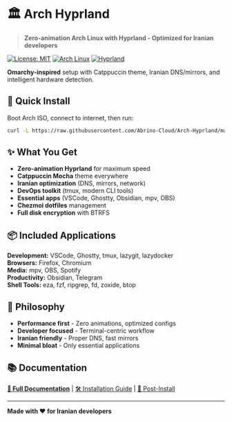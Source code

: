 # 🏛️ Arch Hyprland

> **Zero-animation Arch Linux with Hyprland - Optimized for Iranian developers**

[![License: MIT](https://img.shields.io/badge/License-MIT-yellow.svg)](https://opensource.org/licenses/MIT)
[![Arch Linux](https://img.shields.io/badge/Arch%20Linux-1793D1?logo=arch-linux&logoColor=fff)](https://archlinux.org/)
[![Hyprland](https://img.shields.io/badge/Hyprland-58E1FF?logo=wayland&logoColor=white)](https://hyprland.org/)

**Omarchy-inspired** setup with Catppuccin theme, Iranian DNS/mirrors, and intelligent hardware detection.

## 🚀 Quick Install

Boot Arch ISO, connect to internet, then run:

```bash
curl -L https://raw.githubusercontent.com/Abrino-Cloud/Arch-Hyprland/main/arch-hyprland-bare.sh | bash
```

## ✨ What You Get

- **Zero-animation Hyprland** for maximum speed
- **Catppuccin Mocha** theme everywhere
- **Iranian optimization** (DNS, mirrors, network)
- **DevOps toolkit** (tmux, modern CLI tools)
- **Essential apps** (VSCode, Ghostty, Obsidian, mpv, OBS)
- **Chezmoi dotfiles** management
- **Full disk encryption** with BTRFS

## 📦 Included Applications

**Development:** VSCode, Ghostty, tmux, lazygit, lazydocker  
**Browsers:** Firefox, Chromium  
**Media:** mpv, OBS, Spotify  
**Productivity:** Obsidian, Telegram  
**Shell Tools:** eza, fzf, ripgrep, fd, zoxide, btop  

## 🎯 Philosophy

- **Performance first** - Zero animations, optimized configs
- **Developer focused** - Terminal-centric workflow
- **Iranian friendly** - Proper DNS, fast mirrors
- **Minimal bloat** - Only essential applications

## 📚 Documentation

[**📖 Full Documentation**](./DETAILED-README.md) | [🛠️ Installation Guide](./docs/INSTALLATION.md) | [🔧 Post-Install](./docs/POST-INSTALL.md)

---

**Made with ❤️ for Iranian developers**